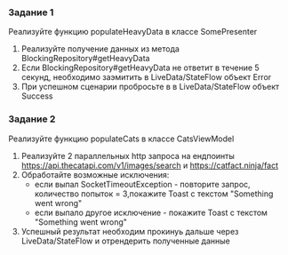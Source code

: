 ### Задание 1

Реализуйте функцию populateHeavyData в классе SomePresenter
1. Реализуйте получение данных из метода BlockingRepository#getHeavyData
2. Если BlockingRepository#getHeavyData не ответит в течение 5 секунд, необходимо заэмитить в LiveData/StateFlow объект Error
3. При успешном сценарии пробросьте в в LiveData/StateFlow объект Success

### Задание 2

Реализуйте функцию populateCats в классе CatsViewModel
1. Реализуйте 2 параллельных http запроса на ендпоинты https://api.thecatapi.com/v1/images/search и https://catfact.ninja/fact
2. Обработайте возможные исключения:
   * если выпал SocketTimeoutException - повторите запрос, количество попыток = 3,покажите Toast с текстом "Something went wrong"
   * если выпало другое исключение - покажите Toast с текстом "Something went wrong"
3. Успешный результат необходим прокинуь дальше через LiveData/StateFlow и отрендерить полученные данные
